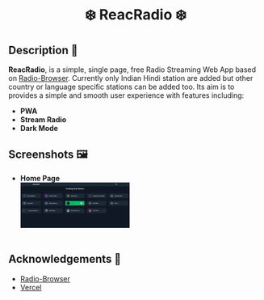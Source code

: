 <div align="center">
 <h1> ❄️ ReacRadio ❄️ </h1>
</div>

## Description 🦚
**ReacRadio**, is a simple, single page, free Radio Streaming Web App based on [Radio-Browser](https://www.radio-browser.info/). Currently only Indian Hindi station are added but other country or language specific stations can be added too.
Its aim is to provides a simple and smooth user experience with features including:

 - **PWA**  
 - **Stream Radio** 
 - **Dark Mode** 

## Screenshots 🖼
   - **Home Page**  <br>
  <img src="./src/images/homepage.JPG" width="45%" alt="TrendingPage"> <br> <br>


## Acknowledgements 🙏
- [Radio-Browser](https://www.radio-browser.info/)
- [Vercel](https://vercel.com/)
